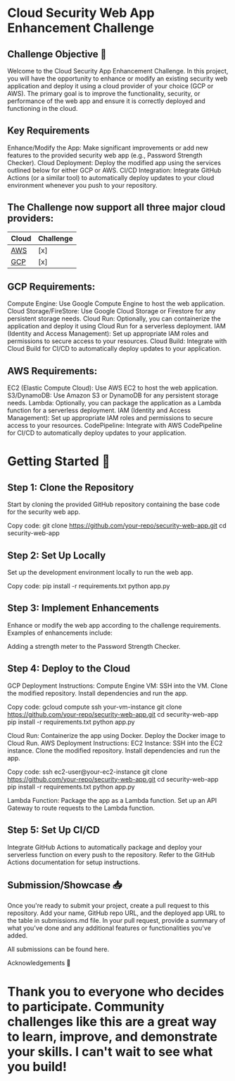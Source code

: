 # Cloud Security Web App Enhancement Challenge

## Challenge Objective 🎯

Welcome to the Cloud Security App Enhancement Challenge. In this project, you will have the opportunity to enhance or modify an existing security web application and deploy it using a cloud provider of your choice (GCP or AWS). The primary goal is to improve the functionality, security, or performance of the web app and ensure it is correctly deployed and functioning in the cloud.

## Key Requirements

Enhance/Modify the App: Make significant improvements or add new features to the provided security web app (e.g., Password Strength Checker).
Cloud Deployment: Deploy the modified app using the services outlined below for either GCP or AWS.
CI/CD Integration: Integrate GitHub Actions (or a similar tool) to automatically deploy updates to your cloud environment whenever you push to your repository.

## The Challenge now support all three major cloud providers:

| Cloud    | Challenge |
| -------- | ------- |
| [AWS]()    | [x]   |
| [GCP]()    | [x]   |

## GCP Requirements:

Compute Engine: Use Google Compute Engine to host the web application.
Cloud Storage/FireStore: Use Google Cloud Storage or Firestore for any persistent storage needs.
Cloud Run: Optionally, you can containerize the application and deploy it using Cloud Run for a serverless deployment.
IAM (Identity and Access Management): Set up appropriate IAM roles and permissions to secure access to your resources.
Cloud Build: Integrate with Cloud Build for CI/CD to automatically deploy updates to your application.

## AWS Requirements:

EC2 (Elastic Compute Cloud): Use AWS EC2 to host the web application.
S3/DynamoDB: Use Amazon S3 or DynamoDB for any persistent storage needs.
Lambda: Optionally, you can package the application as a Lambda function for a serverless deployment.
IAM (Identity and Access Management): Set up appropriate IAM roles and permissions to secure access to your resources.
CodePipeline: Integrate with AWS CodePipeline for CI/CD to automatically deploy updates to your application.

# Getting Started 🚀
## Step 1: Clone the Repository
Start by cloning the provided GitHub repository containing the base code for the security web app.

Copy code:
git clone https://github.com/your-repo/security-web-app.git
cd security-web-app

## Step 2: Set Up Locally
Set up the development environment locally to run the web app.

Copy code:
pip install -r requirements.txt
python app.py

## Step 3: Implement Enhancements
Enhance or modify the web app according to the challenge requirements. Examples of enhancements include:

Adding a strength meter to the Password Strength Checker.

## Step 4: Deploy to the Cloud
GCP Deployment Instructions:
Compute Engine VM:
SSH into the VM.
Clone the modified repository.
Install dependencies and run the app.

Copy code:
gcloud compute ssh your-vm-instance
git clone https://github.com/your-repo/security-web-app.git
cd security-web-app
pip install -r requirements.txt
python app.py

Cloud Run:
Containerize the app using Docker.
Deploy the Docker image to Cloud Run.
AWS Deployment Instructions:
EC2 Instance:
SSH into the EC2 instance.
Clone the modified repository.
Install dependencies and run the app.

Copy code:
ssh ec2-user@your-ec2-instance
git clone https://github.com/your-repo/security-web-app.git
cd security-web-app
pip install -r requirements.txt
python app.py

Lambda Function:
Package the app as a Lambda function.
Set up an API Gateway to route requests to the Lambda function.

## Step 5: Set Up CI/CD
Integrate GitHub Actions to automatically package and deploy your serverless function on every push to the repository. Refer to the GitHub Actions documentation for setup instructions.

## Submission/Showcase 📥
Once you're ready to submit your project, create a pull request to this repository. Add your name, GitHub repo URL, and the deployed app URL to the table in submissions.md file. In your pull request, provide a summary of what you've done and any additional features or functionalities you've added.

All submissions can be found here.

Acknowledgements 👏

Thank you to everyone who decides to participate. Community challenges like this are a great way to learn, improve, and demonstrate your skills. I can't wait to see what you build!
=======


